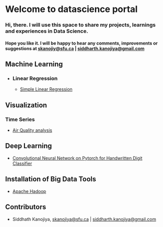 # Welcome to datascience portal

### Hi, there. I will use this space to share my projects, learnings and experiences in Data Science. 

#### Hope you like it. I will be happy to hear any comments, improvements or suggestions at skanojiy@sfu.ca | siddharth.kanojiya@gmail.com ####

## Machine Learning ##
- ### Linear Regression ###
  - [Simple Linear Regression](https://github.com/siddharth1608/datascience/blob/master/linear_regression/advertising_analysis_using_SLR.ipynb)

## Visualization
### Time Series
- [Air Quality analysis](https://github.com/siddharth1608/datascience/blob/master/time_series/air_quality_analysis.ipynb)

## Deep Learning
- [Convolutional Neural Network on Pytorch for Handwritten Digit Classifier](https://github.com/siddharth1608/datascience/blob/master/deep_learning/Pytorch_mnist.ipynb)

## Installation of Big Data Tools
- [Apache Hadoop](https://github.com/siddharth1608/datascience/blob/master/installation_guides/setup_hadoop.ipynb)

## Contributors

- Siddhath Kanojiya, skanojiya@sfu.ca | siddharth.kanojiya@gmail.com
